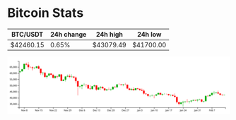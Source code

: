 # Bitcoin Stats

BTC/USDT|24h change|24h high|24h low|
|---|---|---|---|
|$42460.15|0.65%|$43079.49|$41700.00|

<img src="./chart.svg">
